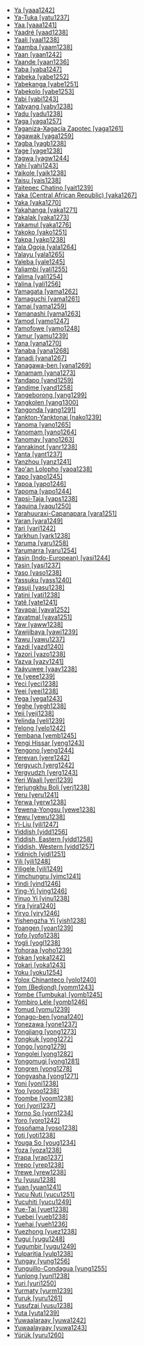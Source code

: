 - [Ya [yaaa1242]](tree/atla1278/volt1241/benu1247/benu1248/taro1265/kwan1287/vagh1247/yaaa1242/md.ini)
- [Ya-Tuka [yatu1237]](tree/aust1307/nucl1752/mala1545/nort3238/meso1254/sout3211/sout2907/west2550/nucl1542/kall1244/kele1259/yatu1237/md.ini)
- [Yaa [yaaa1241]](tree/atla1278/volt1241/nort3149/came1255/samb1322/mumu1249/mumu1250/nucl1240/yaaa1241/md.ini)
- [Yaadré [yaad1238]](tree/atla1278/volt1241/nort3149/gura1261/cent2243/nort2777/bwam1248/otiv1239/nucl1743/gurm1247/west2461/nucl1748/nort3234/moss1237/moss1238/moss1236/yaad1238/md.ini)
- [Yaali [yaal1238]](tree/maba1274/maba1275/maba1276/nucl1441/kend1253/yaal1238/md.ini)
- [Yaamba [yaam1238]](tree/atla1278/volt1241/benu1247/bant1294/sout3152/narr1281/cent2260/grea1286/kela1261/tsin1240/mbol1247/yaam1238/md.ini)
- [Yaan [yaan1242]](tree/mand1469/east2697/sout3140/guro1245/guro1246/guro1247/yaou1238/yaan1242/md.ini)
- [Yaande [yaan1236]](tree/atla1278/volt1241/nort3149/gura1261/cent2243/nort2777/bwam1248/otiv1239/nucl1743/gurm1247/west2461/nucl1748/nort3234/moss1237/moss1238/moss1236/yaan1236/md.ini)
- [Yaba [yaba1247]](tree/mand1469/west2780/samo1308/duun1243/bobo1253/nort2819/yaba1247/md.ini)
- [Yabeka [yabe1252]](tree/atla1278/volt1241/benu1247/bant1294/sout3152/narr1281/bant1295/yaun1239/ewon1241/ewon1239/yabe1252/md.ini)
- [Yabekanga [yabe1251]](tree/atla1278/volt1241/benu1247/bant1294/sout3152/narr1281/bant1295/yaun1239/ewon1241/ewon1239/yabe1251/md.ini)
- [Yabekolo [yabe1253]](tree/atla1278/volt1241/benu1247/bant1294/sout3152/narr1281/bant1295/yaun1239/ewon1241/ewon1239/yabe1253/md.ini)
- [Yabi [yabi1243]](tree/nucl1709/pani1259/ekar1243/yabi1243/md.ini)
- [Yabyang [yaby1238]](tree/atla1278/volt1241/benu1247/bant1294/sout3152/narr1281/bant1295/basa1283/basa1289/bako1249/yaby1238/md.ini)
- [Yadu [yadu1238]](tree/sino1245/burm1265/naqi1236/qian1263/qian1264/nort2722/yadu1238/md.ini)
- [Yaga [yaga1257]](tree/aust1307/nucl1752/mala1545/nort3238/nort3187/dupa1235/yaga1257/md.ini)
- [Yaganiza-Xagacía Zapotec [yaga1261]](tree/otom1299/east2557/popo1292/zapo1436/zapo1437/nucl1765/core1259/nort2987/cajo1238/yaga1261/md.ini)
- [Yagawak [yaga1259]](tree/nucl1709/fini1244/fini1245/want1251/want1253/want1252/yaga1259/md.ini)
- [Yagba [yagb1238]](tree/atla1278/volt1241/benu1247/defo1239/yoru1244/edek1238/edea1234/east2738/sout3186/nucl1747/lucu1239/yoru1245/yagb1238/md.ini)
- [Yage [yage1238]](tree/sino1245/sini1245/clas1255/midd1354/nort3155/mand1471/zhon1236/dung1253/yage1238/md.ini)
- [Yagwa [yagw1244]](tree/afro1255/chad1250/masa1323/nort3157/masa1324/masa1322/west2705/yagw1244/md.ini)
- [Yahi [yahi1243]](tree/yana1271/yahi1243/md.ini)
- [Yaikole [yaik1238]](tree/atla1278/volt1241/benu1247/bant1294/sout3152/narr1281/cent2260/grea1286/kela1261/tsin1240/mbol1247/yaik1238/md.ini)
- [Yaisu [yais1238]](tree/atla1278/volt1241/benu1247/bant1294/sout3152/narr1281/cent2260/grea1286/kela1261/tsin1240/mbol1247/yais1238/md.ini)
- [Yaitepec Chatino [yait1239]](tree/otom1299/east2557/popo1292/zapo1436/chat1268/core1263/coas1314/east2736/west2644/yait1239/md.ini)
- [Yaka (Central African Republic) [yaka1267]](tree/atla1278/volt1241/nort3149/came1255/uban1244/sere1265/ngba1291/ngba1292/west2836/baka1271/baka1278/ganz1247/yaka1267/md.ini)
- [Yaka [yaka1270]](tree/atla1278/volt1241/benu1247/bant1294/sout3152/narr1281/cent2260/kong1295/kong1296/yaka1278/yaka1269/yaka1270/md.ini)
- [Yakahanga [yaka1271]](tree/atla1278/volt1241/benu1247/bant1294/sout3152/narr1281/east2731/nort3203/grea1289/west2841/ruta1242/sout3202/nyam1277/yaka1271/md.ini)
- [Yakalak [yaka1273]](tree/atla1278/volt1241/benu1247/bant1294/sout3152/narr1281/bant1295/basa1283/basa1289/bako1249/yaka1273/md.ini)
- [Yakamul [yaka1276]](tree/aust1307/nucl1752/mala1545/cent2237/east2712/ocea1241/west2818/nort3206/scho1242/siau1243/siss1244/alit1234/kapp1237/yaka1276/md.ini)
- [Yakoko [yako1251]](tree/atla1278/volt1241/nort3149/came1255/samb1322/mumu1249/mumu1250/nucl1240/yako1251/md.ini)
- [Yakpa [yakp1238]](tree/atla1278/volt1241/nort3149/came1255/uban1244/band1341/cent2021/cent2022/mids1242/mids1243/yakp1238/md.ini)
- [Yala Ogoja [yala1264]](tree/atla1278/volt1241/benu1247/idom1262/etul1244/etul1246/nucl1732/yala1263/yala1264/md.ini)
- [Yalayu [yala1265]](tree/aust1307/nucl1752/mala1545/cent2237/east2712/ocea1241/sout3173/newc1243/extr1244/nyal1256/nyal1254/yala1265/md.ini)
- [Yaleba [yale1245]](tree/aust1307/nucl1752/mala1545/cent2237/east2712/ocea1241/west2818/papu1253/nucl1744/nort2848/aret1241/taup1241/tawa1275/yale1245/md.ini)
- [Yaliambi [yali1255]](tree/atla1278/volt1241/benu1247/bant1294/sout3152/narr1281/cent2260/grea1286/ngir1248/unun9926/budj1234/budz1238/yali1255/md.ini)
- [Yalima [yali1254]](tree/atla1278/volt1241/benu1247/bant1294/sout3152/narr1281/cent2260/grea1286/kela1261/tsin1240/vieu1234/lomo1242/mong1338/yali1254/md.ini)
- [Yalina [yali1256]](tree/otom1299/east2557/popo1292/zapo1436/zapo1437/nucl1765/core1259/nort2987/zoog1238/yali1256/md.ini)
- [Yamagata [yama1262]](tree/japo1237/japa1256/japa1258/nucl1643/east2526/toho1244/sout2953/yama1262/md.ini)
- [Yamaguchi [yama1261]](tree/japo1237/japa1256/japa1258/nucl1643/west2607/chug1253/yama1261/md.ini)
- [Yamai [yama1259]](tree/aust1307/nucl1752/mala1545/cent2237/east2712/ocea1241/west2818/nort3206/nger1241/viti1243/belr1234/bell1262/astr1247/awad1244/yama1259/md.ini)
- [Yamanashi [yama1263]](tree/japo1237/japa1256/japa1258/nucl1643/east2526/toka1245/naga1407/yama1263/md.ini)
- [Yamod [yamo1247]](tree/cent2225/sara1341/sbbo1237/nucl1719/sara1349/cent2044/sara1346/bedi1236/gorr1238/yamo1247/md.ini)
- [Yamofowe [yamo1248]](tree/nucl1709/kain1273/goro1272/nucl1760/nucl1756/sian1257/yamo1248/md.ini)
- [Yamur [yamu1239]](tree/nucl1709/cent2116/asma1256/kamo1255/yamu1239/md.ini)
- [Yana [yana1270]](tree/atla1278/volt1241/nort3149/gura1261/cent2243/nort2777/bwam1248/otiv1239/nucl1743/gurm1247/west2461/nucl1748/nort3234/moss1237/moss1238/moss1236/yana1270/md.ini)
- [Yanaba [yana1268]](tree/aust1307/nucl1752/mala1545/cent2237/east2712/ocea1241/west2818/papu1253/peri1258/kili1270/kili1266/kili1271/muyu1244/yana1268/md.ini)
- [Yanadi [yana1267]](tree/drav1251/sout3133/sout3139/telu1265/telu1262/yana1267/md.ini)
- [Yanagawa-ben [yana1269]](tree/japo1237/japa1256/japa1258/nucl1643/kyus1238/hich1237/chik1252/yana1269/md.ini)
- [Yanamam [yana1273]](tree/yano1268/nina1239/yano1266/yano1267/yano1262/yana1273/md.ini)
- [Yandapo [yand1259]](tree/nucl1709/enga1254/enga1251/enga1252/yand1259/md.ini)
- [Yandime [yand1258]](tree/nucl1709/kain1273/goro1272/nucl1760/nucl1756/sian1257/yand1258/md.ini)
- [Yangeborong [yang1299]](tree/nucl1709/fini1244/huon1246/west2795/koso1246/boro1279/yang1299/md.ini)
- [Yangkolen [yang1300]](tree/nucl1708/urim1252/yang1300/md.ini)
- [Yangonda [yang1291]](tree/atla1278/volt1241/benu1247/bant1294/sout3152/narr1281/cent2260/grea1286/kela1261/tsin1240/mbol1247/yang1291/md.ini)
- [Yankton-Yanktonai [nako1239]](tree/siou1252/core1249/miss1254/dako1257/siou1253/dako1258/nako1239/md.ini)
- [Yanoma [yano1265]](tree/yano1268/sanu1240/yano1265/md.ini)
- [Yanomam [yano1264]](tree/yano1268/nina1239/yano1266/yano1267/yano1262/yano1264/md.ini)
- [Yanomay [yano1263]](tree/yano1268/nina1239/yano1266/yano1267/yano1262/yano1263/md.ini)
- [Yanrakinot [yanr1238]](tree/chuk1271/chuk1272/chuk1273/yanr1238/md.ini)
- [Yanta [yant1237]](tree/aust1307/nucl1752/mala1545/cent2237/east2712/ocea1241/west2818/nort3206/huon1245/sout2878/buan1245/mume1239/gora1262/yant1237/md.ini)
- [Yanzhou [yanz1241]](tree/sino1245/sini1245/clas1255/midd1354/wuhu1234/huiz1242/yanz1241/md.ini)
- [Yao'an Lolopho [yaoa1238]](tree/sino1245/burm1265/lolo1265/lolo1267/nili1235/liso1234/lipo1243/lolo1259/yaoa1238/md.ini)
- [Yapo [yapo1245]](tree/atla1278/volt1241/krua1234/west2485/greb1257/ivor1240/pyek1235/yapo1245/md.ini)
- [Yapoa [yapo1246]](tree/aust1307/nucl1752/mala1545/cent2237/east2712/ocea1241/west2818/papu1253/nucl1744/nort2848/aret1241/taup1241/weda1241/yapo1246/md.ini)
- [Yapoma [yapo1244]](tree/atla1278/volt1241/benu1247/bant1294/sout3152/narr1281/bant1295/basa1283/basa1289/bako1249/yapo1244/md.ini)
- [Yapsi-Taja [yaps1238]](tree/toro1256/orya1242/yaps1238/md.ini)
- [Yaquina [yaqu1250]](tree/alse1251/yaqu1250/md.ini)
- [Yarahuuraxi-Capanapara [yara1251]](tree/guah1252/guah1253/cuib1242/yara1251/md.ini)
- [Yaran [yara1249]](tree/ural1272/mari1278/west2392/yara1249/md.ini)
- [Yari [yari1242]](tree/atla1278/volt1241/benu1247/bant1294/sout3152/narr1281/cent2260/kong1295/kong1296/kiko1234/nort3267/kuny1239/beem1239/yari1242/md.ini)
- [Yarkhun [yark1238]](tree/indo1319/indo1320/iran1269/wakh1245/yark1238/md.ini)
- [Yaruma [yaru1258]](tree/nucl1710/jeee1236/jese1235/suya1243/yaru1258/md.ini)
- [Yarumarra [yaru1254]](tree/pama1250/karn1253/ngur1261/yaru1254/md.ini)
- [Yasin (Indo-European) [yasi1244]](tree/indo1319/indo1320/iran1269/wakh1245/yasi1244/md.ini)
- [Yasin [yasi1237]](tree/buru1296/yasi1237/md.ini)
- [Yaso [yaso1238]](tree/gumu1250/gumu1244/yaso1238/md.ini)
- [Yassuku [yass1240]](tree/atla1278/volt1241/benu1247/bant1294/sout3152/narr1281/bant1295/basa1283/basa1289/bako1249/yass1240/md.ini)
- [Yasuji [yasu1238]](tree/indo1319/indo1320/iran1269/sout3157/midd1352/mode1259/luri1257/luri1252/sout2647/yasu1238/md.ini)
- [Yatini [yati1238]](tree/atla1278/volt1241/nort3149/gura1261/cent2243/sout3164/grus1239/nort2782/nuna1234/nuni1253/sout2795/yati1238/md.ini)
- [Yatê [yate1241]](tree/fuln1247/yate1241/md.ini)
- [Yavapai [yava1252]](tree/coch1271/yuma1250/gene1244/paii1252/hava1248/yava1252/md.ini)
- [Yavatmal [yava1251]](tree/drav1251/sout3133/sout3139/gond1265/nort3258/nort2702/yava1251/md.ini)
- [Yaw [yaww1238]](tree/sino1245/burm1265/lolo1265/burm1266/sout3159/nucl1730/oldm1246/nucl1310/yaww1238/md.ini)
- [Yawijibaya [yawi1239]](tree/worr1236/west2435/worr1237/yawi1239/md.ini)
- [Yawu [yawu1237]](tree/sepi1257/sepi1256/mayo1278/yess1239/yawu1237/md.ini)
- [Yazdi [yazd1240]](tree/indo1319/indo1320/iran1269/sout3157/midd1352/mode1259/fars1254/fars1255/west2369/yazd1240/md.ini)
- [Yazori [yazo1238]](tree/atla1278/volt1241/nort3149/gura1261/cent2243/nort2777/bwam1248/otiv1239/nucl1743/gurm1247/west2461/nucl1748/sout3205/kama1375/hang1258/nort2781/yazo1238/md.ini)
- [Yazva [yazv1241]](tree/ural1272/perm1256/komi1267/komi1268/yazv1241/md.ini)
- [Yaáyuwee [yaay1238]](tree/atla1278/volt1241/nort3149/gbay1279/gbay1282/nort2775/yaay1238/md.ini)
- [Ye [yeee1239]](tree/aust1305/moni1258/monn1252/yeee1239/md.ini)
- [Yeci [yeci1238]](tree/atla1278/volt1241/benu1247/bant1294/sout3152/narr1281/cent2260/njil1234/nort3257/mbal1259/holu1246/holu1245/yeci1238/md.ini)
- [Yeei [yeei1238]](tree/atla1278/volt1241/benu1247/bant1294/sout3152/narr1281/cent2260/yanz1243/kwil1235/yans1240/yans1239/yeei1238/md.ini)
- [Yega [yega1243]](tree/nucl1709/bina1276/bina1279/nucl1603/sout2934/coas1297/ewag1241/yega1243/md.ini)
- [Yeghe [yegh1238]](tree/atla1278/volt1241/benu1247/delt1251/ogon1240/east2401/taik1252/khan1278/yegh1238/md.ini)
- [Yeji [yeji1238]](tree/atla1278/volt1241/kwav1236/nyoa1234/poto1254/tano1248/guan1278/nort3204/otin1234/rive1262/chum1261/yeji1238/md.ini)
- [Yelinda [yeli1239]](tree/atla1278/volt1241/benu1247/bant1294/sout3152/narr1281/bant1295/yaun1239/bulu1251/yeli1239/md.ini)
- [Yelong [yelo1242]](tree/sino1245/burm1265/naqi1236/qian1263/rgya1241/guan1266/yelo1242/md.ini)
- [Yembana [yemb1245]](tree/atla1278/volt1241/benu1247/bant1294/sout3152/narr1281/bant1295/yaun1239/bulu1251/yemb1245/md.ini)
- [Yengi Hissar [yeng1243]](tree/turk1311/comm1245/oghu1246/uygh1240/uigh1240/yeng1243/md.ini)
- [Yengono [yeng1244]](tree/atla1278/volt1241/benu1247/bant1294/sout3152/narr1281/bant1295/yaun1239/bulu1251/yeng1244/md.ini)
- [Yerevan [yere1242]](tree/turk1311/comm1245/oghu1246/oghu1243/west2406/azer1255/nort2697/yere1242/md.ini)
- [Yergyuch [yerg1242]](tree/nakh1245/dagh1238/lezg1248/nucl1321/sout2753/budu1248/yerg1242/md.ini)
- [Yergyudzh [yerg1243]](tree/nakh1245/dagh1238/lezg1248/nucl1321/sout2753/kryt1240/yerg1243/md.ini)
- [Yeri Waali [yeri1239]](tree/atla1278/volt1241/nort3149/gura1261/cent2243/nort2777/bwam1248/otiv1239/nucl1743/gurm1247/west2461/nucl1748/nort3234/safa1246/daga1276/cent2291/sout3209/wali1263/yeri1239/md.ini)
- [Yerjungkhu Boli [yerj1238]](tree/sino1245/bodi1256/tibe1275/east2777/pith1234/darm1241/darm1242/byan1241/yerj1238/md.ini)
- [Yeru [yeru1241]](tree/atla1278/volt1241/nort3149/came1255/samb1322/samb1323/nort3259/vere1249/vere1250/koma1266/yeru1241/md.ini)
- [Yerwa [yerw1238]](tree/saha1256/west2505/kanu1279/kanu1281/cent2050/yerw1238/md.ini)
- [Yewena-Yongsu [yewe1238]](tree/sent1261/nucl1631/tabl1243/yewe1238/md.ini)
- [Yewu [yewu1238]](tree/atla1278/volt1241/benu1247/bant1294/sout3152/narr1281/abab1240/oldb1234/midd1348/late1250/paga1238/bwaa1238/yewu1238/md.ini)
- [Yi-Liu [yili1247]](tree/sino1245/sini1245/clas1255/midd1354/ganc1239/yili1247/md.ini)
- [Yiddish [yidd1256]](tree/indo1319/germ1287/nort3152/west2793/fran1268/high1287/fran1264/rhin1244/rhin1245/yidd1256/md.ini)
- [Yiddish, Eastern [yidd1258]](tree/indo1319/germ1287/nort3152/west2793/fran1268/high1287/fran1264/rhin1244/rhin1245/yidd1256/yidd1258/md.ini)
- [Yiddish, Western [yidd1257]](tree/indo1319/germ1287/nort3152/west2793/fran1268/high1287/fran1264/rhin1244/rhin1245/yidd1256/yidd1257/md.ini)
- [Yidinich [yidi1251]](tree/surm1244/sout2836/sout2837/kweg1241/yidi1251/md.ini)
- [Yili [yili1248]](tree/atla1278/volt1241/nort3149/gura1261/cent2243/waja1258/tula1250/tula1251/nucl1371/tula1252/yili1248/md.ini)
- [Yiligele [yili1249]](tree/mand1469/east2697/sout3140/guro1245/guro1246/dant1235/tour1245/tour1242/yili1249/md.ini)
- [Yimchungru [yimc1241]](tree/sino1245/kuki1245/naga1409/anga1312/aoic1235/yimc1239/yimc1240/sout2731/yimc1241/md.ini)
- [Yindi [yind1246]](tree/sino1245/kuki1245/kuki1246/peri1260/sout3160/pale1263/khum1248/yind1246/md.ini)
- [Ying-Yi [ying1246]](tree/sino1245/sini1245/clas1255/midd1354/ganc1239/ying1246/md.ini)
- [Yinuo Yi [yinu1238]](tree/sino1245/burm1265/lolo1265/lolo1267/nili1235/sout3212/niso1234/nucl1739/nasu1236/sich1238/yinu1238/md.ini)
- [Yira [yira1240]](tree/atla1278/volt1241/benu1247/bant1294/sout3152/narr1281/east2731/nort3203/grea1289/west2842/konz1238/nand1264/yira1240/md.ini)
- [Yiryo [yiry1246]](tree/cent2225/sara1341/sbbo1237/nucl1719/sara1349/bagi1248/moro1296/naba1258/bera1261/yiry1246/md.ini)
- [Yishengzha Yi [yish1238]](tree/sino1245/burm1265/lolo1265/lolo1267/nili1235/sout3212/niso1234/nucl1739/nasu1236/sich1238/yish1238/md.ini)
- [Yoangen [yoan1239]](tree/nucl1709/fini1244/huon1246/east2705/kube1244/yoan1239/md.ini)
- [Yofo [yofo1238]](tree/book1242/yend1240/yofo1238/md.ini)
- [Yogli [yogl1238]](tree/sino1245/brah1260/kony1246/kony1249/tang1379/tase1235/yogl1238/md.ini)
- [Yohoraa [yoho1239]](tree/tuca1253/east2698/east2702/east2707/tuca1252/yoho1239/md.ini)
- [Yokan [yoka1242]](tree/ural1272/saam1281/east2324/main1280/skol1241/yoka1242/md.ini)
- [Yokari [yoka1243]](tree/sent1261/nucl1631/tabl1243/yoka1243/md.ini)
- [Yoku [yoku1254]](tree/aust1307/nucl1752/mala1545/cent2237/east2712/ocea1241/sout3173/sout2868/erro1239/siee1239/yoku1254/md.ini)
- [Yolox Chinanteco [yolo1240]](tree/otom1299/west2783/otop1241/chin1484/chin1488/quio1240/yolo1240/md.ini)
- [Yom (Bedjond) [yomm1243]](tree/cent2225/sara1341/sbbo1237/nucl1719/sara1349/cent2044/sara1346/bedi1236/bedj1245/yomm1243/md.ini)
- [Yombe (Tumbuka) [yomb1245]](tree/atla1278/volt1241/benu1247/bant1294/sout3152/narr1281/east2731/bwil1246/sabi1248/tumb1251/tumb1252/tumb1250/yomb1245/md.ini)
- [Yombiro Lele [yomb1246]](tree/mand1469/west2780/mand1431/cent2047/mand1432/mand1433/mand1434/nucl1445/lele1266/yomb1246/md.ini)
- [Yomud [yomu1239]](tree/turk1311/comm1245/oghu1246/oghu1243/east2334/turk1304/yomu1239/md.ini)
- [Yonago-ben [yona1240]](tree/japo1237/japa1256/japa1258/nucl1643/west2607/umpa1238/yona1240/md.ini)
- [Yonezawa [yone1237]](tree/japo1237/japa1256/japa1258/nucl1643/east2526/toho1244/sout2953/yone1237/md.ini)
- [Yongjiang [yong1273]](tree/sino1245/sini1245/clas1255/midd1354/wuhu1234/wuch1236/taih1244/yong1273/md.ini)
- [Yongkuk [yong1272]](tree/sino1245/brah1260/kony1246/kony1249/tang1379/tase1235/yong1272/md.ini)
- [Yongo [yong1279]](tree/atla1278/volt1241/benu1247/bant1294/sout3152/narr1281/cent2260/njil1234/nort3257/mbal1259/holu1246/phee1234/mban1264/yong1279/md.ini)
- [Yongolei [yong1282]](tree/goil1242/bian1252/yong1282/md.ini)
- [Yongomugi [yong1281]](tree/nucl1709/cent2120/simb1258/nucl1617/kuma1279/kuma1280/yong1281/md.ini)
- [Yongren [yong1278]](tree/taik1256/kamt1241/beta1258/daic1237/cent2251/wenm1239/sapa1255/sout3184/sout2743/shan1276/nort2739/tain1252/yong1278/md.ini)
- [Yongyasha [yong1271]](tree/sino1245/brah1260/kony1246/kony1247/phom1236/yong1271/md.ini)
- [Yoni [yoni1238]](tree/atla1278/mela1257/temn1245/timn1235/yoni1238/md.ini)
- [Yoo [yooo1238]](tree/mand1469/east2697/sout3140/guro1245/guro1246/guro1247/yaou1238/yooo1238/md.ini)
- [Yoombe [yoom1238]](tree/atla1278/volt1241/benu1247/bant1294/sout3152/narr1281/cent2260/kong1295/kong1296/kiko1234/core1256/west2874/bant1296/vili1238/yoom1238/md.ini)
- [Yori [yori1237]](tree/aust1307/nucl1752/mala1545/cent2237/east2712/ocea1241/west2818/nort3206/nger1241/viti1243/belr1234/bell1262/astr1247/awad1244/yori1237/md.ini)
- [Yorno So [yorn1234]](tree/dogo1299/esca1235/toro1252/yorn1234/md.ini)
- [Yoro [yoro1242]](tree/atla1278/volt1241/nort3149/came1255/samb1322/mumu1249/mumu1250/nucl1240/yoro1242/md.ini)
- [Yosoñama [yoso1238]](tree/otom1299/east2557/amuz1253/mixt1422/mixt1423/mixt1427/west2824/nort2985/yoso1238/md.ini)
- [Yoti [yoti1238]](tree/book1242/yend1240/yoti1238/md.ini)
- [Youga So [youg1234]](tree/dogo1299/esca1235/toro1252/youg1234/md.ini)
- [Yoza [yoza1238]](tree/atla1278/volt1241/benu1247/bant1294/sout3152/narr1281/east2731/nort3203/grea1289/west2841/ruta1242/sout3202/haya1250/yoza1238/md.ini)
- [Yrapa [yrap1237]](tree/cari1283/yukp1242/yukp1243/yukp1241/yrap1237/md.ini)
- [Yrepo [yrep1238]](tree/atla1278/volt1241/krua1234/west2485/greb1257/ivor1240/tepo1241/tepo1239/yrep1238/md.ini)
- [Yrewe [yrew1238]](tree/atla1278/volt1241/krua1234/west2485/greb1257/ivor1240/pyek1235/yrew1238/md.ini)
- [Yu [yuuu1238]](tree/atla1278/nort3146/cent2230/bakk1238/jool1234/manj1250/curb1234/mand1419/yuuu1238/md.ini)
- [Yuan [yuan1241]](tree/aust1305/khmu1236/khmu1255/khmu1256/yuan1241/md.ini)
- [Yucu Ñuti [yucu1251]](tree/otom1299/east2557/amuz1253/mixt1422/mixt1423/mixt1427/tezo1238/yucu1251/md.ini)
- [Yucuhiti [yucu1249]](tree/otom1299/east2557/amuz1253/mixt1422/mixt1423/mixt1427/west2824/sout3000/yucu1249/md.ini)
- [Yue-Tai [yuet1238]](tree/sino1245/sini1245/clas1255/midd1354/hakk1236/yuet1238/md.ini)
- [Yuebei [yueb1238]](tree/sino1245/sini1245/clas1255/midd1354/hakk1236/yueb1238/md.ini)
- [Yuehai [yueh1236]](tree/sino1245/sini1245/clas1255/midd1354/yuep1234/yuec1235/yueh1236/md.ini)
- [Yuezhong [yuez1238]](tree/sino1245/sini1245/clas1255/midd1354/hakk1236/yuez1238/md.ini)
- [Yugui [yugu1248]](tree/sino1245/sini1245/clas1255/midd1354/hakk1236/yugu1248/md.ini)
- [Yugumbir [yugu1249]](tree/pama1250/sout3135/news1235/band1357/band1339/yugu1249/md.ini)
- [Yulparitja [yulp1238]](tree/pama1250/dese1234/wati1241/mart1257/warn1245/mart1256/yulp1238/md.ini)
- [Yungay [yung1256]](tree/quec1387/quec1386/cent2141/huay1239/huay1240/yung1256/md.ini)
- [Yunguillo-Condagua [yung1255]](tree/quec1387/quec1388/quec1384/colo1257/inga1251/jung1240/yung1255/md.ini)
- [Yunlong [yunl1238]](tree/sino1245/macr1275/caij1235/baic1239/cent2004/yunl1238/md.ini)
- [Yuri [yuri1250]](tree/nucl1709/cent2120/simb1258/nucl1617/goli1246/goli1247/yuri1250/md.ini)
- [Yurmaty [yurm1239]](tree/turk1311/comm1245/oghu1246/oghu1243/kipc1239/nort2696/bash1264/yurm1239/md.ini)
- [Yuruk [yuru1261]](tree/turk1311/comm1245/oghu1246/oghu1243/west2406/nucl1762/balk1254/yuru1261/md.ini)
- [Yusufzai [yusu1238]](tree/indo1319/indo1320/iran1269/pash1269/nucl1276/nort2646/nort2648/yusu1238/md.ini)
- [Yuta [yuta1239]](tree/east2503/wipi1242/yuta1239/md.ini)
- [Yuwaalaraay [yuwa1242]](tree/pama1250/sout3135/wira1261/gami1243/yuwa1242/md.ini)
- [Yuwaalayaay [yuwa1243]](tree/pama1250/sout3135/wira1261/gami1243/yuwa1243/md.ini)
- [Yürük [yuru1260]](tree/indo1319/indo1320/indo1321/indo1322/doma1258/yuru1260/md.ini)
